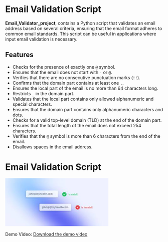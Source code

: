 # Email Validation Script

 **Email_Validator_project**, contains a Python script that validates an email address based on several criteria, ensuring that the email format adheres to common email standards. This script can be useful in applications where input email validation is necessary.

## Features

- Checks for the presence of exactly one `@` symbol.
- Ensures that the email does not start with `-` or `@`.
- Verifies that there are no consecutive punctuation marks (`!!`).
- Confirms that the domain part contains at least one `.`.
- Ensures the local part of the email is no more than 64 characters long.
- Restricts `_` in the domain part.
- Validates that the local part contains only allowed alphanumeric and special characters.
- Ensures that the domain part contains only alphanumeric characters and dots.
- Checks for a valid top-level domain (TLD) at the end of the domain part.
- Ensures that the total length of the email does not exceed 254 characters.
- Verifies that the `@` symbol is more than 6 characters from the end of the email.
- Disallows spaces in the email address.

# Email Validation Script

![Sample Image](https://github.com/RAKESH-564/Email_Validator_project/blob/main/sample_image.jpeg)

Demo Video:
[Download the demo video](https://github.com/RAKESH-564/Email_Validator_project/blob/main/demo_video.mp4.mp4)




